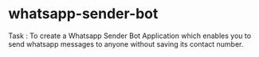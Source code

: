 # whatsapp-sender-bot
Task : 
To create a Whatsapp Sender Bot Application which enables you to send whatsapp messages to anyone without saving its contact number.
